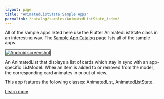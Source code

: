 ```yaml
---
layout: page
title: "AnimatedListState Sample Apps"
permalink: /catalog/samples/AnimatedListState_index/
---
```


All of the sample apps listed here use the Flutter AnimatedListState class in an interesting way. The <a href="/catalog/samples/">Sample App Catalog</a> page lists all of the sample apps.

<div class="container-fluid">
  <div class="row" style="margin-bottom: 32px">
    <a href="/catalog/samples/animated-list/">
      <div class="col-md-3">
        <img style="border:1px solid #000000" src="https://storage.googleapis.com/flutter-catalog/cb4a54db8fb3726bf4293b9cc5cb12ce16883803/animated_list_small.png" alt="Android screenshot" class="img-responsive">
      </div>
   </a>
    <div class="col-md-9">
      <p>
        An AnimatedList that displays a list of cards which stay
in sync with an app-specific ListModel. When an item is added to or removed
from the model, the corresponding card animates in or out of view.
      </p>
      <p>
        This app features the following classes: AnimatedList, AnimatedListState.
      </p>
      <p>
        <a href="/catalog/samples/animated-list/">Learn more</a>.
      </p>
    </div>
  </div>

</div>
